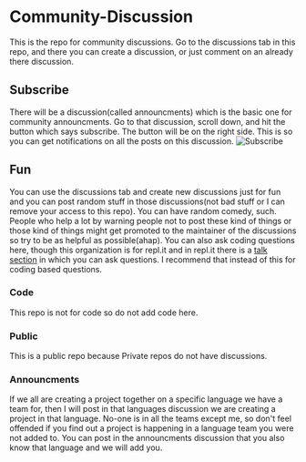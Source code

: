 # Community-Discussion
This is the repo for community discussions. Go to the discussions tab in this repo, and there you can create a discussion, or just comment on an already there discussion.

## Subscribe
There will be a discussion(called announcments) which is the basic one for community announcments. Go to that discussion, scroll down, and hit the button which says subscribe. The button will be on the right side. This is so you can get notifications on all the posts on this discussion. ![Subscribe](https://user-images.githubusercontent.com/59022059/103904546-69e30180-50cb-11eb-891e-0d6a63ab678a.png)


## Fun
You can use the discussions tab and create new discussions just for fun and you can post random stuff in those discussions(not bad stuff or I can remove your access to this repo). You can have random comedy, such. People who help a lot by warning people not to post these kind of things or those kind of things might get promoted to the maintainer of the discussions so try to be as helpful as possible(ahap). You can also ask coding questions here, though this organization is for repl.it and in repl.it there is a [talk section](https://repl.it/talk/all) in which you can ask questions. I recommend that instead of this for coding based questions.

### Code
This repo is not for code so do not add code here.

### Public
This is a public repo because Private repos do not have discussions.

### Announcments
If we all are creating a project together on a specific language we have a team for, then I will post in that languages discussion we are creating a project in that language. No-one is in all the teams except me, so don't feel offended if you find out a project is happening in a language team you were not added to. You can post in the announcments discussion that you also know that language and we will add you.
